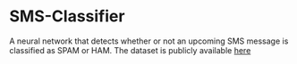 # SMS-Classifier
A neural network that detects whether or not an upcoming SMS message is classified as SPAM or HAM. The dataset is publicly available [here](https://archive.ics.uci.edu/dataset/228/sms+spam+collection)


